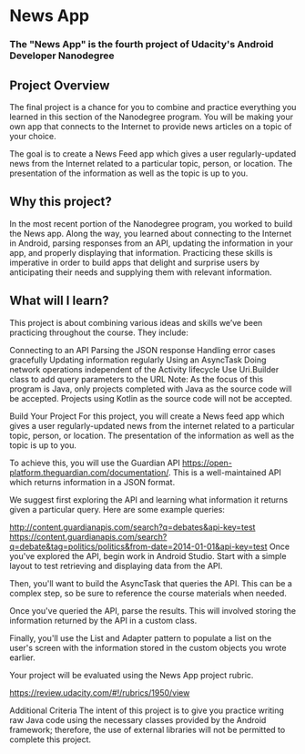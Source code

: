 # News App
### The "News App" is the fourth project of Udacity's Android Developer Nanodegree

## Project Overview
The final project is a chance for you to combine and practice everything you learned in this section of the Nanodegree program. You will be making your own app that connects to the Internet to provide news articles on a topic of your choice.

The goal is to create a News Feed app which gives a user regularly-updated news from the Internet related to a particular topic, person, or location. The presentation of the information as well as the topic is up to you.

## Why this project?
In the most recent portion of the Nanodegree program, you worked to build the News app. Along the way, you learned about connecting to the Internet in Android, parsing responses from an API, updating the information in your app, and properly displaying that information. Practicing these skills is imperative in order to build apps that delight and surprise users by anticipating their needs and supplying them with relevant information.

## What will I learn?
This project is about combining various ideas and skills we’ve been practicing throughout the course. They include:

Connecting to an API
Parsing the JSON response
Handling error cases gracefully
Updating information regularly
Using an AsyncTask
Doing network operations independent of the Activity lifecycle
Use Uri.Builder class to add query parameters to the URL
Note: As the focus of this program is Java, only projects completed with Java as the source code will be accepted. Projects using Kotlin as the source code will not be accepted.

Build Your Project
For this project, you will create a News feed app which gives a user regularly-updated news from the internet related to a particular topic, person, or location. The presentation of the information as well as the topic is up to you.

To achieve this, you will use the Guardian API https://open-platform.theguardian.com/documentation/. This is a well-maintained API which returns information in a JSON format.

We suggest first exploring the API and learning what information it returns given a particular query. Here are some example queries:

http://content.guardianapis.com/search?q=debates&api-key=test
https://content.guardianapis.com/search?q=debate&tag=politics/politics&from-date=2014-01-01&api-key=test
Once you've explored the API, begin work in Android Studio. Start with a simple layout to test retrieving and displaying data from the API.

Then, you'll want to build the AsyncTask that queries the API. This can be a complex step, so be sure to reference the course materials when needed.

Once you've queried the API, parse the results. This will involved storing the information returned by the API in a custom class.

Finally, you'll use the List and Adapter pattern to populate a list on the user's screen with the information stored in the custom objects you wrote earlier.

Your project will be evaluated using the News App project rubric.

https://review.udacity.com/#!/rubrics/1950/view

Additional Criteria
The intent of this project is to give you practice writing raw Java code using the necessary classes provided by the Android framework; therefore, the use of external libraries will not be permitted to complete this project.



